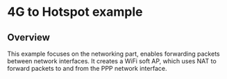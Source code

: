# 4G to Hotspot example

## Overview

This example focuses on the networking part, enables forwarding packets between network interfaces. It creates a WiFi soft AP, which uses NAT to forward packets to and from the PPP network
interface.
